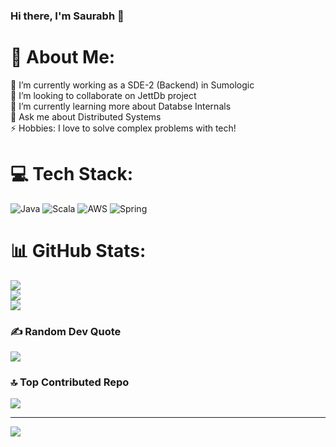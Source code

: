 

### Hi there, I'm Saurabh 👋

# 💫 About Me:
🔭 I’m currently working as a SDE-2 (Backend) in Sumologic<br>👯 I’m looking to collaborate on JettDb project<br>🌱 I’m currently learning more about Databse Internals<br>💬 Ask me about Distributed Systems<br>⚡ Hobbies: I love to solve complex problems with tech!


# 💻 Tech Stack:
![Java](https://img.shields.io/badge/java-%23ED8B00.svg?style=for-the-badge&logo=openjdk&logoColor=white) ![Scala](https://img.shields.io/badge/scala-%23DC322F.svg?style=for-the-badge&logo=scala&logoColor=white) ![AWS](https://img.shields.io/badge/AWS-%23FF9900.svg?style=for-the-badge&logo=amazon-aws&logoColor=white) ![Spring](https://img.shields.io/badge/spring-%236DB33F.svg?style=for-the-badge&logo=spring&logoColor=white)
# 📊 GitHub Stats:
![](https://github-readme-stats.vercel.app/api?username=saurabhcr7&theme=default&hide_border=true&include_all_commits=false&count_private=false)<br/>
![](https://nirzak-streak-stats.vercel.app/?user=saurabhcr7&theme=default&hide_border=true)<br/>
![](https://github-readme-stats.vercel.app/api/top-langs/?username=saurabhcr7&theme=default&hide_border=true&include_all_commits=false&count_private=false&layout=compact)

### ✍️ Random Dev Quote
![](https://quotes-github-readme.vercel.app/api?type=horizontal&theme=light)

### 🔝 Top Contributed Repo
![](https://github-contributor-stats.vercel.app/api?username=saurabhcr7&limit=5&theme=default&combine_all_yearly_contributions=true)

---
[![](https://visitcount.itsvg.in/api?id=saurabhcr7&icon=0&color=0)](https://visitcount.itsvg.in)

<!-- Proudly created with GPRM ( https://gprm.itsvg.in ) -->
